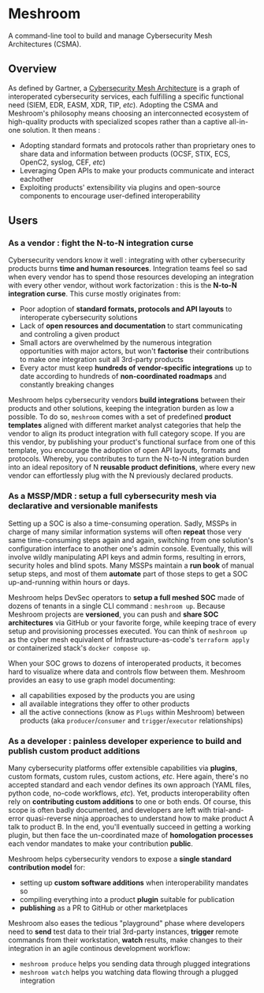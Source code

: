 # Meshroom

A command-line tool to build and manage Cybersecurity Mesh Architectures (CSMA).

## Overview
As defined by Gartner, a [Cybersecurity Mesh Architecture](https://www.gartner.com/en/information-technology/glossary/cybersecurity-mesh) is a graph of interoperated cybersecurity services, each fulfilling a specific functional need (SIEM, EDR, EASM, XDR, TIP, *etc*).
Adopting the CSMA and Meshroom's philosophy means choosing an interconnected ecosystem of high-quality products with specialized scopes rather than a captive all-in-one solution.
It then means :

- Adopting standard formats and protocols rather than proprietary ones to share data and information between products (OCSF, STIX, ECS, OpenC2, syslog, CEF, *etc*)
- Leveraging Open APIs to make your products communicate and interact eachother
- Exploiting products' extensibility via plugins and open-source components to encourage user-defined interoperability

## Users

### As a vendor : fight the N-to-N integration curse

Cybersecurity vendors know it well : integrating with other cybersecurity products burns **time and human resources**. Integration teams feel so sad when every vendor has to spend those resources developing an integration with every other vendor, without work factorization : this is the **N-to-N integration curse**. This curse mostly originates from:

* Poor adoption of **standard formats, protocols and API layouts** to interoperate cybersecurity solutions
* Lack of **open resources and documentation** to start communicating and controling a given product
* Small actors are overwhelmed by the numerous integration opportunities with major actors, but won't **factorise** their contributions to make one integration suit all 3rd-party products
* Every actor must keep **hundreds of vendor-specific integrations** up to date according to hundreds of **non-coordinated roadmaps** and constantly breaking changes

Meshroom helps cybersecurity vendors **build integrations** between their products and other solutions, keeping the integration burden as low a possible.
To do so, `meshroom` comes with a set of predefined **product templates** aligned with different market analyst categories that help the vendor to align its product integration with full category scope. If you are this vendor, by publishing your product's functional surface from one of this template, you encourage the adoption of open API layouts, formats and protocols. Whereby, you contributes to turn the N-to-N integration burden into an ideal repository of N **reusable product definitions**, where every new vendor can effortlessly plug with the N previously declared products.

### As a MSSP/MDR : setup a full cybersecurity mesh via declarative and versionable manifests

Setting up a SOC is also a time-consuming operation. Sadly, MSSPs in charge of many similar information systems will often **repeat** those very same time-consuming steps again and again, switching from one solution's configuration interface to another one's admin console. Eventually, this will involve wildly manipulating API keys and admin forms, resulting in errors, security holes and blind spots. Many MSSPs maintain a **run book** of manual setup steps, and most of them **automate** part of those steps to get a SOC up-and-running within hours or days.

Meshroom helps DevSec operators to **setup a full meshed SOC** made of dozens of tenants in a single CLI command : `meshroom up`.
Because Meshroom projects are **versioned**, you can push and **share SOC architectures** via GitHub or your favorite forge, while keeping trace of every setup and provisioning processes executed. You can think of `meshroom up` as the cyber mesh equivalent of Infrastructure-as-code's `terraform apply` or containerized stack's `docker compose up`.

When your SOC grows to dozens of interoperated products, it becomes hard to visualize where data and controls flow between them. Meshroom provides an easy to use graph model documenting:

* all capabilities exposed by the products you are using
* all available integrations they offer to other products
* all the active connections (know as `Plugs` within Meshroom) between products (aka `producer`/`consumer` and `trigger`/`executor` relationships)

### As a developer : painless developer experience to build and publish custom product additions

Many cybersecurity platforms offer extensible capabilities via **plugins**, custom formats, custom rules, custom actions, *etc*. Here again, there's no accepted standard and each vendor defines its own approach (YAML files, python code, no-code workflows, *etc*). Yet, products interoperability often rely on **contributing custom additions** to one or both ends. Of course, this scope is often badly documented, and developers are left with trial-and-error quasi-reverse ninja approaches to understand how to make product A talk to product B. In the end, you'll eventually succeed in getting a working plugin, but then face the un-coordinated maze of **homologation processes** each vendor mandates to make your contribution **public**.

Meshroom helps cybersecurity vendors to expose a **single standard contribution model** for:

* setting up **custom software additions** when interoperability mandates so
* compiling everything into a product **plugin** suitable for publication
* **publishing** as a PR to GitHub or other marketplaces

Meshroom also eases the tedious "playground" phase where developers need to **send** test data to their trial 3rd-party instances, **trigger** remote commands from their workstation, **watch** results, make changes to their integration in an agile continous development workflow:

* `meshroom produce` helps you sending data through plugged integrations
* `meshroom watch` helps you watching data flowing through a plugged integration
